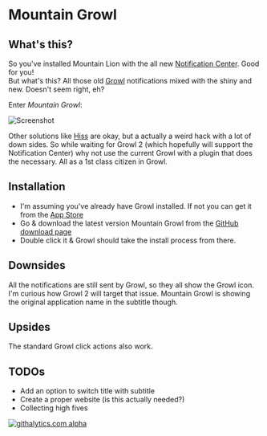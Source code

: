 # Mountain Growl

## What's this?

So you've installed Mountain Lion with the all new [Notification Center](http://www.apple.com/osx/whats-new/#notification-center). Good for you!  
But what's this? All those old [Growl](http://growl.info) notifications mixed with the shiny and new. Doesn't seem right, eh?

Enter _Mountain Growl_:

![Screenshot](http://github.com/stigi/mountaingrowl/raw/master/screenshots/mountain_growl.png)

Other solutions like [Hiss](http://collect3.com.au/hissapp/) are okay, but a actually a weird hack with a lot of down sides. So while waiting for Growl 2 (which hopefully will support the Notification Center) why not use the current Growl with a plugin that does the necessary. All as a 1st class citizen in Growl.


## Installation

- I'm assuming you've already have Growl installed. If not you can get it from the [App Store](http://itunes.apple.com/de/app/growl/id467939042?mt=12)
- Go & download the latest version Mountain Growl from the [GitHub download page](https://github.com/stigi/MountainGrowl/downloads)
- Double click it & Growl should take the install process from there.


## Downsides

All the notifications are still sent by Growl, so they all show the Growl icon. I'm curious how Growl 2 will target that issue. Mountain Growl is showing the original application name in the subtitle though.


## Upsides

The standard Growl click actions also work.


## TODOs

- Add an option to switch title with subtitle
- Create a proper website (is this actually needed?)
- Collecting high fives

[![githalytics.com alpha](https://cruel-carlota.pagodabox.com/064d3fb2c2b1b4370756d7b8bd36d853 "githalytics.com")](http://githalytics.com/stigi/MountainGrowl)